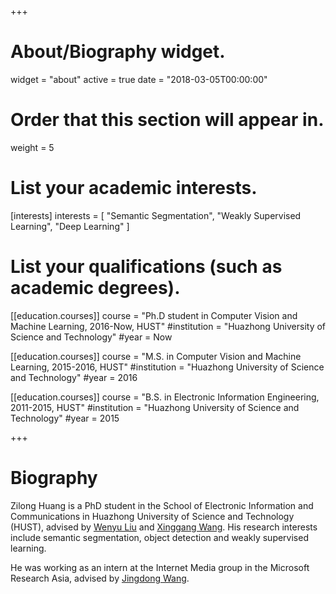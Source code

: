 +++
# About/Biography widget.
widget = "about"
active = true
date = "2018-03-05T00:00:00"

# Order that this section will appear in.
weight = 5

# List your academic interests.
[interests]
  interests = [
    "Semantic Segmentation",
    "Weakly Supervised Learning",
    "Deep Learning"
  ]

# List your qualifications (such as academic degrees).
[[education.courses]]
  course = "Ph.D student in Computer Vision and Machine Learning, 2016-Now, HUST"
  #institution = "Huazhong University of Science and Technology"
  #year = Now

[[education.courses]]
  course = "M.S. in Computer Vision and Machine Learning, 2015-2016, HUST"
  #institution = "Huazhong University of Science and Technology"
  #year = 2016

[[education.courses]]
  course = "B.S. in Electronic Information Engineering, 2011-2015, HUST"
  #institution = "Huazhong University of Science and Technology"
  #year = 2015
 
+++

# Biography

Zilong Huang is a PhD student in the School of Electronic Information and Communications in Huazhong University of Science and Technology (HUST), advised by [Wenyu Liu](http://mclab.eic.hust.edu.cn/MCWebDisplay/PersonDetails.aspx?Name=Wenyu%20Liu) and [Xinggang Wang](http://mclab.eic.hust.edu.cn/~xwang/index.htm). His research interests include semantic segmentation, object detection and weakly supervised learning. 

He was working as an intern at the Internet Media group in the Microsoft Research Asia, advised by [Jingdong Wang](https://www.microsoft.com/en-us/research/people/jingdw/).
